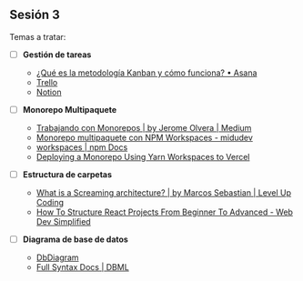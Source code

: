 ## Sesión 3

Temas a tratar:

- [ ] **Gestión de tareas**

  - [¿Qué es la metodología Kanban y cómo funciona? • Asana](https://asana.com/es/resources/what-is-kanban)
  - [Trello](https://trello.com/)
  - [Notion](https://notion.so/)

- [ ] **Monorepo Multipaquete**

  - [Trabajando con Monorepos | by Jerome Olvera | Medium](https://medium.com/tauon/trabajando-con-monorepos-cf941c7d57dc)
  - [Monorepo multipaquete con NPM Workspaces - midudev](https://youtu.be/KEkRy4q_0oI/)
  - [workspaces | npm Docs](https://docs.npmjs.com/cli/v7/using-npm/workspaces)
  - [Deploying a Monorepo Using Yarn Workspaces to Vercel](https://vercel.com/guides/deploying-yarn-monorepos-to-vercel#deploy-to-vercel)

- [ ] **Estructura de carpetas**

  - [What is a Screaming architecture? | by Marcos Sebastian | Level Up Coding](https://levelup.gitconnected.com/what-is-screaming-architecture-f7c327af9bb2)
  - [How To Structure React Projects From Beginner To Advanced - Web Dev Simplified](https://blog.webdevsimplified.com/2022-07/react-folder-structure/)

- [ ] **Diagrama de base de datos**

  - [DbDiagram](https://dbdiagram.io/)
  - [Full Syntax Docs | DBML](https://www.dbml.org/docs/)
